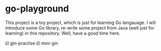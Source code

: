 # go-playground

This project is a toy project, which is just for learning Go langauage.
I will introduce some Go library, re-write some project from Java (well just for learning) in this repository.
Well, have a good time here.

☑️ gin-practise
☑️ mini-gin
